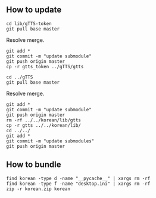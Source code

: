 How to update
-------------

```
cd lib/gTTS-token
git pull base master
```

Resolve merge.

```
git add *
git commit -m "update submodule"
git push origin master
cp -r gtts_token ../gTTS/gtts

cd ../gTTS
git pull base master
```

Resolve merge.

```
git add *
git commit -m "update submodule"
git push origin master
rm -rf ../../korean/lib/gtts
cp -r gtts ../../korean/lib/
cd ../../
git add *
git commit -m "update submodules"
git push origin master
```

How to bundle
-------------

```
find korean -type d -name "__pycache__" | xargs rm -rf
find korean -type f -name "desktop.ini" | xargs rm -rf
zip -r korean.zip korean
```
